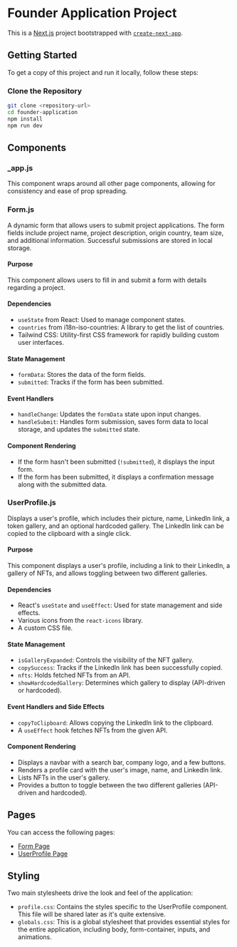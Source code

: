 # Founder Application Project

This is a [Next.js](https://nextjs.org/) project bootstrapped with [`create-next-app`](https://github.com/vercel/next.js/tree/canary/packages/create-next-app).

## Getting Started

To get a copy of this project and run it locally, follow these steps:

### Clone the Repository

```bash
git clone <repository-url>
cd founder-application
npm install
npm run dev

```
## Components

### _app.js

This component wraps around all other page components, allowing for consistency and ease of prop spreading.

### Form.js

A dynamic form that allows users to submit project applications. The form fields include project name, project description, origin country, team size, and additional information. Successful submissions are stored in local storage.

#### Purpose

This component allows users to fill in and submit a form with details regarding a project.

#### Dependencies

- `useState` from React: Used to manage component states.
- `countries` from i18n-iso-countries: A library to get the list of countries.
- Tailwind CSS: Utility-first CSS framework for rapidly building custom user interfaces.

#### State Management

- `formData`: Stores the data of the form fields.
- `submitted`: Tracks if the form has been submitted.

#### Event Handlers

- `handleChange`: Updates the `formData` state upon input changes.
- `handleSubmit`: Handles form submission, saves form data to local storage, and updates the `submitted` state.

#### Component Rendering

- If the form hasn't been submitted (`!submitted`), it displays the input form.
- If the form has been submitted, it displays a confirmation message along with the submitted data.

### UserProfile.js

Displays a user's profile, which includes their picture, name, LinkedIn link, a token gallery, and an optional hardcoded gallery. The LinkedIn link can be copied to the clipboard with a single click.

#### Purpose

This component displays a user's profile, including a link to their LinkedIn, a gallery of NFTs, and allows toggling between two different galleries.

#### Dependencies

- React's `useState` and `useEffect`: Used for state management and side effects.
- Various icons from the `react-icons` library.
- A custom CSS file.

#### State Management

- `isGalleryExpanded`: Controls the visibility of the NFT gallery.
- `copySuccess`: Tracks if the LinkedIn link has been successfully copied.
- `nfts`: Holds fetched NFTs from an API.
- `showHardcodedGallery`: Determines which gallery to display (API-driven or hardcoded).

#### Event Handlers and Side Effects

- `copyToClipboard`: Allows copying the LinkedIn link to the clipboard.
- A `useEffect` hook fetches NFTs from the given API.

#### Component Rendering

- Displays a navbar with a search bar, company logo, and a few buttons.
- Renders a profile card with the user's image, name, and LinkedIn link.
- Lists NFTs in the user's gallery.
- Provides a button to toggle between the two different galleries (API-driven and hardcoded).

## Pages

You can access the following pages:

- [Form Page](public/form.png)
- [UserProfile Page](public/profile.png)

## Styling

Two main stylesheets drive the look and feel of the application:

- `profile.css`: Contains the styles specific to the UserProfile component. This file will be shared later as it's quite extensive.
- `globals.css`: This is a global stylesheet that provides essential styles for the entire application, including body, form-container, inputs, and animations.

